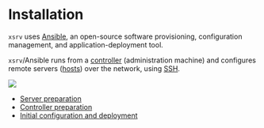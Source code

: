 # Installation

`xsrv` uses [Ansible](https://en.wikipedia.org/wiki/Ansible_(software)), an open-source software provisioning, configuration management, and application-deployment tool.

`xsrv`/Ansible runs from a [controller](installation/controller-preparation.md) (administration machine) and configures remote servers ([hosts](server-preparation.md)) over the network, using [SSH](https://en.wikipedia.org/wiki/Secure_Shell).
 
![](ansible-diagram.png)

- [Server preparation](installation/server-preparation.md)
- [Controller preparation](installation/controller-preparation.md)
- [Initial configuration and deployment](installation/first-project.md)
